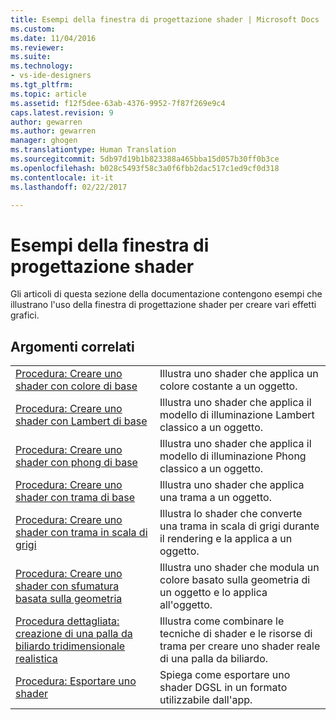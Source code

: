 ```yaml
---
title: Esempi della finestra di progettazione shader | Microsoft Docs
ms.custom: 
ms.date: 11/04/2016
ms.reviewer: 
ms.suite: 
ms.technology:
- vs-ide-designers
ms.tgt_pltfrm: 
ms.topic: article
ms.assetid: f12f5dee-63ab-4376-9952-7f87f269e9c4
caps.latest.revision: 9
author: gewarren
ms.author: gewarren
manager: ghogen
ms.translationtype: Human Translation
ms.sourcegitcommit: 5db97d19b1b823388a465bba15d057b30ff0b3ce
ms.openlocfilehash: b028c5493f58c3a0f6fbb2dac517c1ed9cf0d318
ms.contentlocale: it-it
ms.lasthandoff: 02/22/2017

---
```

# <a name="shader-designer-examples"></a>Esempi della finestra di progettazione shader
Gli articoli di questa sezione della documentazione contengono esempi che illustrano l'uso della finestra di progettazione shader per creare vari effetti grafici.  
  
## <a name="related-topics"></a>Argomenti correlati  
  
|||  
|-|-|  
|[Procedura: Creare uno shader con colore di base](../designers/how-to-create-a-basic-color-shader.md)|Illustra uno shader che applica un colore costante a un oggetto.|  
|[Procedura: Creare uno shader con Lambert di base](../designers/how-to-create-a-basic-lambert-shader.md)|Illustra uno shader che applica il modello di illuminazione Lambert classico a un oggetto.|  
|[Procedura: Creare uno shader con phong di base](../designers/how-to-create-a-basic-phong-shader.md)|Illustra uno shader che applica il modello di illuminazione Phong classico a un oggetto.|  
|[Procedura: Creare uno shader con trama di base](../designers/how-to-create-a-basic-texture-shader.md)|Illustra uno shader che applica una trama a un oggetto.|  
|[Procedura: Creare uno shader con trama in scala di grigi](../designers/how-to-create-a-grayscale-texture-shader.md)|Illustra lo shader che converte una trama in scala di grigi durante il rendering e la applica a un oggetto.|  
|[Procedura: Creare uno shader con sfumatura basata sulla geometria](../designers/how-to-create-a-geometry-based-gradient-shader.md)|Illustra uno shader che modula un colore basato sulla geometria di un oggetto e lo applica all'oggetto.|  
|[Procedura dettagliata: creazione di una palla da biliardo tridimensionale realistica](../designers/walkthrough-creating-a-realistic-3-d-billiard-ball.md)|Illustra come combinare le tecniche di shader e le risorse di trama per creare uno shader reale di una palla da biliardo.|  
|[Procedura: Esportare uno shader](../designers/how-to-export-a-shader.md)|Spiega come esportare uno shader DGSL in un formato utilizzabile dall'app.|
